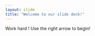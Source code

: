 ```yaml
---
layout: slide
title: "Welcome to our slide deck!"
---
```

Work hard !
Use the right arrow to begin!
